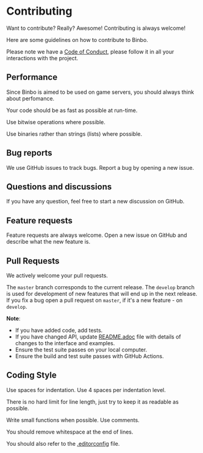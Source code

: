 # Contributing

Want to contribute? Really? Awesome! Contributing is always welcome!

Here are some guidelines on how to contribute to Binbo.

Please note we have a [Code of Conduct](CODE_OF_CONDUCT.md), please follow it in all your interactions with the project.

## Performance

Since Binbo is aimed to be used on game servers, you should always think about perfomance.

Your code should be as fast as possible at run-time.

Use bitwise operations where possible.

Use binaries rather than strings (lists) where possible.

## Bug reports

We use GitHub issues to track bugs. Report a bug by opening a new issue.

## Questions and discussions

If you have any question, feel free to start a new discussion on GitHub.

## Feature requests

Feature requests are always welcome. Open a new issue on GitHub and describe what the new feature is.

## Pull Requests

We actively welcome your pull requests.

The `master` branch corresponds to the current release. The `develop` branch is used for development of new features that will end up in the next release. If you fix a bug open a pull request on `master`, if it's a new feature - on `develop`.

**Note**:

* If you have added code, add tests.
* If you have changed API, update [README.adoc](README.adoc) file with details of changes to the interface and examples.
* Ensure the test suite passes on your local computer.
* Ensure the build and test suite passes with GitHub Actions.

## Coding Style

Use spaces for indentation. Use 4 spaces per indentation level.

There is no hard limit for line length, just try to keep it as readable as possible.

Write small functions when possible. Use comments.

You should remove whitespace at the end of lines.

You should also refer to the [.editorconfig](.editorconfig) file.
